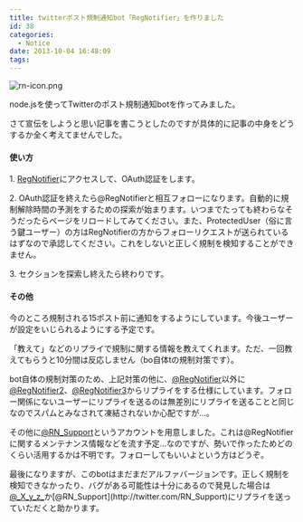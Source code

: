 ```yaml
---
title: twitterポスト規制通知bot「RegNotifier」を作りました
id: 38
categories:
  - Notice
date: 2013-10-04 16:48:09
tags:
---
```

![rn-icon.png](/assets/images/rn-icon.png)

node.jsを使ってTwitterのポスト規制通知botを作ってみました。

<!--more-->

さて宣伝をしようと思い記事を書こうとしたのですが具体的に記事の中身をどうするか全く考えてませんでした。

#### 使い方

1\. [RegNotifier](http://rn.unsweets.net/)にアクセスして、OAuth認証をします。

2\. OAuth認証を終えたら@RegNotifierと相互フォローになります。自動的に規制解除時間の予測をするための探索が始まります。いつまでたっても終わらなそうだったらページをリロードしてみてください。また、ProtectedUser（俗に言う鍵ユーザー）の方はRegNotifierの方からフォローリクエストが送られているはずなので承認してください。これをしないと正しく規制を検知することができません。

3\. セクションを探索し終えたら終わりです。

#### その他

今のところ規制される15ポスト前に通知をするようにしています。今後ユーザーが設定をいじられるようにする予定です。

「教えて」などのリプライで規制に関する情報を教えてくれます。ただ、一回教えてもらうと10分間は反応しません（bo自体tの規制対策です）。

bot自体の規制対策のため、上記対策の他に、[@RegNotifier](http:/twitter.com/RegNotifier)以外に[@RegNotifier2](http:/twitter.com/RegNotifier2)、[@RegNotifier3](http:/twitter.com/RegNotifier3)からリプライをする仕様にしています。フォロー関係にないユーザーにリプライを送るのは無差別にリプライを送ることと同じなのでスパムとみなされて凍結されないか心配ですが...。

その他に[@RN_Support](http:/twitter.com/RN_Support)というアカウントを用意しました。これは@RegNotifierに関するメンテナンス情報などを流す予定...なのですが、勢いで作ったためどのくらい活用するかは不明です。フォローしてもいいよという方はどうぞ。

最後になりますが、このbotはまだまだアルファバージョンです。正しく規制を検知できなかったり、バグがある可能性は十分にあるので発見した場合は[@\_X\_y\_z\_](http://twitter.com/\_X\_y\_z\_)か[@RN_Support](http://twitter.com/RN_Support)にリプライを送っていただくと助かります。
